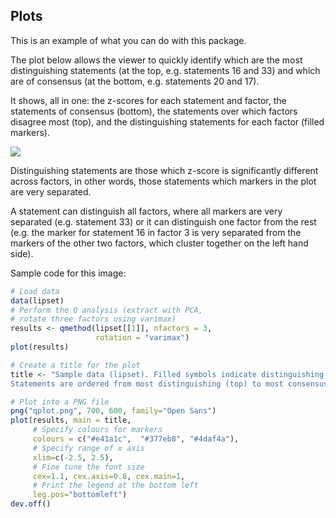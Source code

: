 ## Plots

This is an example of what you can do with this package.
 
The plot below allows the viewer to quickly identify which are the most distinguishing statements (at the top, e.g. statements 16 and 33) and which are of consensus (at the bottom, e.g. statements 20 and 17). 

It shows, all in one: the z-scores for each statement and factor, the statements of consensus (bottom), the statements over which factors disagree most (top), and the distinguishing statements for each factor (filled markers).


![](http://aiorazabala.net/wp-content/uploads/2017/01/qplot-2.png)

Distinguishing statements are those which z-score is significantly different across factors, in other words, those statements which markers in the plot are very separated. 

A statement can distinguish all factors, where all markers are very separated (e.g. statement 33) or it can distinguish one factor from the rest (e.g. the marker for statement 16 in factor 3 is very separated from the markers of the other two factors, which cluster together on the left hand side). 


Sample code for this image:

```r 
# Load data
data(lipset)
# Perform the Q analysis (extract with PCA, 
# rotate three factors using varimax)
results <- qmethod(lipset[[1]], nfactors = 3, 
                   rotation = "varimax")
plot(results)

# Create a title for the plot
title <- "Sample data (lipset). Filled symbols indicate distinguishing statements.
Statements are ordered from most distinguishing (top) to most consensus (bottom)"

# Plot into a PNG file
png("qplot.png", 700, 600, family="Open Sans")
plot(results, main = title,
     # Specify colours for markers
     colours = c("#e41a1c",  "#377eb8", "#4daf4a"),
     # Specify range of x axis 
     xlim=c(-2.5, 2.5), 
     # Fine tune the font size
     cex=1.1, cex.axis=0.8, cex.main=1,
     # Print the legend at the bottom left
     leg.pos="bottomleft")
dev.off()
```
